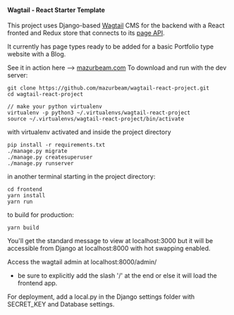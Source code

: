 #### Wagtail - React Starter Template
This project uses Django-based [Wagtail](http://docs.wagtail.io/) CMS for the backend with a React fronted and Redux store that connects to its [page API](http://docs.wagtail.io/en/v2.2.2/advanced_topics/api/index.html). 

It currently has page types ready to be added for a basic Portfolio type website with a Blog.

See it in action here --> [mazurbeam.com](https://mazurbeam.com)
To download and run with the dev server:

```
git clone https://github.com/mazurbeam/wagtail-react-project.git
cd wagtail-react-project

// make your python virtualenv
virtualenv -p python3 ~/.virtualenvs/wagtail-react-project
source ~/.virtualenvs/wagtail-react-project/bin/activate
```

with virtualenv activated and inside the project directory
```
pip install -r requirements.txt
./manage.py migrate
./manage.py createsuperuser
./manage.py runserver
```

in another terminal starting in the project directory:
```
cd frontend
yarn install
yarn run
```

to build for production:
```
yarn build
```

You'll get the standard message to view at localhost:3000 but it will be accessible from Django at localhost:8000 with hot swapping enabled.

Access the wagtail admin at localhost:8000/admin/ 

* be sure to explicitly add the slash '/' at the end or else it will load the frontend app.

For deployment, add a local.py in the Django settings folder with SECRET_KEY and Database settings.
